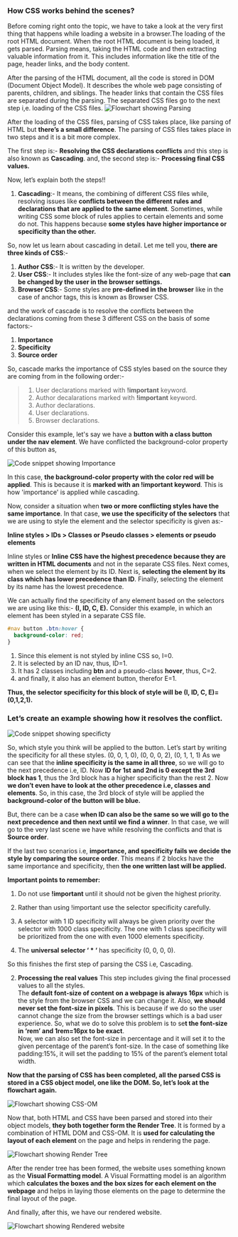 ### How CSS works behind the scenes?

Before coming right onto the topic, we have to take a look at the very first thing that happens while loading a website in a browser.The loading of the root HTML document. When the root HTML document is being loaded, it gets parsed. Parsing means, taking the HTML code and then extracting valuable information from it. This includes information like the title of the page, header links, and the body content.

After the parsing of the HTML document, all the code is stored in DOM (Document Object Model). It describes the whole web page consisting of parents, children, and siblings. The header links that contain the CSS files are separated during the parsing. The separated CSS files go to the next step i,e. loading of the CSS files.
![Flowchart showing Parsing](/engineering-education/how-css-works-behind-the-scenes/parsing.png)

After the loading of the CSS files, parsing of CSS takes place, like parsing of HTML but **there’s a small difference**. The parsing of CSS files takes place in two steps and it is a bit more complex.

The first step is:- **Resolving the CSS declarations conflicts** and this step is also known as **Cascading**.
and, the second step is:- **Processing final CSS values.**

Now, let’s explain both the steps!!

1. **Cascading**:- It means, the combining of different CSS files while, resolving issues like **conflicts between the different rules and declarations that are applied to the same element**. Sometimes, while writing CSS some block of rules applies to certain elements and some do not. This happens because **some styles have higher importance or specificity than the other.**

So, now let us learn about cascading in detail.
Let me tell you, **there are three kinds of CSS**:-

1. **Author CSS**:- It is written by the developer.
2. **User CSS**:- It includes styles like the font-size of any web-page that **can be changed by the user in the browser settings.**
3. **Browser CSS**:- Some styles are **pre-defined in the browser** like in the case of anchor tags, this is known as Browser CSS.

and the work of cascade is to resolve the conflicts between the declarations coming from these 3 different CSS on the basis of some factors:-

1. **Importance**
2. **Specificity**
3. **Source order**

So, cascade marks the importance of CSS styles based on the source they are coming from in the following order:-

> 1. User declarations marked with **!important** keyword.
> 2. Author decalarations marked with **!important** keyword.
> 3. Author declarations.
> 4. User declarations.
> 5. Browser declarations.

Consider this example, let's say we have a **button with a class button under the nav element**. We have conflicted the background-color property of this button as,

![Code snippet showing Importance](/engineering-education/how-css-works-behind-the-scenes/importance-code.png)

In this case, **the background-color property with the color red will be applied**. This is because it is **marked with an !important keyword**. This is how 'importance' is applied while cascading.

Now, consider a situation when **two or more conflicting styles have the same importance**. In that case, **we use the specificity of the selectors** that we are using to style the element and the selector specificity is given as:-

**Inline styles > IDs > Classes or Pseudo classes > elements or pseudo elements**

Inline styles or **Inline CSS have the highest precedence because they are written in HTML documents** and not in the separate CSS files. Next comes, when we select the element by its ID. Next is, **selecting the element by its class which has lower precedence than ID**. Finally, selecting the element by its name has the lowest precedence.

We can actually find the specificity of any element based on the selectors we are using like this:- **(I, ID, C, E).**
Consider this example, in which an element has been styled in a separate CSS file.

```css
#nav button .btn:hover {
  background-color: red;
}
```

1. Since this element is not styled by inline CSS so, I=0.
2. It is selected by an ID nav, thus, ID=1.
3. It has 2 classes including **btn** and a pseudo-class **hover**, thus, C=2.
4. and finally, it also has an element button, therefor E=1.

**Thus, the selector specificity for this block of style will be (I, ID, C, E)=(0,1,2,1).**

### Let’s create an example showing how it resolves the conflict.

![Code snippet showing specificty](/engineering-education/how-css-works-behind-the-scenes/specificity-code.png)

So, which style you think will be applied to the button. Let’s start by writing the specificity for all these styles.
(0, 0, 1, 0),
(0, 0, 0, 2),
(0, 1, 1, 1)
As we can see that the **inline specificity is the same in all three**, so we will go to the next precedence i.e, ID. Now **ID for 1st and 2nd is 0 except the 3rd block has 1**, thus the 3rd block has a higher specificity than the rest 2. Now **we don’t even have to look at the other precedence i.e, classes and elements**.
So, in this case, the 3rd block of style will be applied the **background-color of the button will be blue.**

But, there can be a case **when ID can also be the same so we will go to the next precedence and then next until we find a winner**.
In that case, we will go to the very last scene we have while resolving the conflicts and that is **Source order**.

If the last two scenarios i.e, **importance, and specificity fails we decide the style by comparing the source order**. This means if 2 blocks have the same importance and specificity, then **the one written last will be applied.**

**Important points to remember:**

1. Do not use **!important** until it should not be given the highest priority.

2. Rather than using !important use the selector specificity carefully.

3. A selector with 1 ID specificity will always be given priority over the selector with 1000 class specificity. The one with 1 class specificity will be prioritized from the one with even 1000 elements specificity.

4. The **universal selector ‘ \* ‘** has specificity (0, 0, 0, 0).

So this finishes the first step of parsing the CSS i.e, Cascading.

2. **Processing the real values**
   This step includes giving the final processed values to all the styles.<br>
   The **default font-size of content on a webpage is always 16px** which is the style from the browser CSS and we can change it.
   Also, **we should never set the font-size in pixels**. This is because if we do so the user cannot change the size from the browser settings which is a bad user experience.
   So, what we do to solve this problem is to se**t the font-size in ‘rem’ and 1rem=16px to be exact**.<br>
   Now, we can also set the font-size in percentage and it will set it to the given percentage of the parent’s font-size.
   In the case of something like padding:15%, it will set the padding to 15% of the parent’s element total width.

**Now that the parsing of CSS has been completed, all the parsed CSS is stored in a CSS object model, one like the DOM. So, let’s look at the flowchart again.**

![Flowchart showing CSS-OM](/engineering-education/how-css-works-behind-the-scenes/css-om.png)

Now that, both HTML and CSS have been parsed and stored into their object models, **they both together form the Render Tree**. It is formed by a combination of HTML DOM and CSS-OM. It is **used for calculating the layout of each element** on the page and helps in rendering the page.

![Flowchart showing Render Tree](/engineering-education/how-css-works-behind-the-scenes/render-tree.png)

After the render tree has been formed, the website uses something known as the **Visual Formatting model**. A Visual Formatting model is an algorithm which **calculates the boxes and the box sizes for each element on the webpage** and helps in laying those elements on the page to determine the final layout of the page.

And finally, after this, we have our rendered website.

![Flowchart showing Rendered website](/engineering-education/how-css-works-behind-the-scenes/rendered-website.png)
